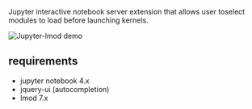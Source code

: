 Jupyter interactive notebook server extension that allows user 
toselect modules to load before launching kernels.

![Jupyter-lmod demo](http://i.imgur.com/IP9uUJp.gif)

## requirements

- jupyter notebook 4.x
- jquery-ui (autocompletion)
- lmod 7.x
